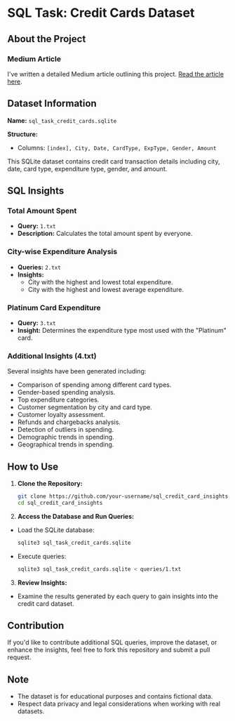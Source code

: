 # SQL Task: Credit Cards Dataset

## About the Project

### Medium Article
I've written a detailed Medium article outlining this project. [Read the article here](https://medium.com/@sai2804aniruth/analysing-credit-card-transactions-with-sql-unveiling-spending-patterns-8aa988b8dc38).

## Dataset Information

**Name:** `sql_task_credit_cards.sqlite`

**Structure:** 
- Columns: `[index], City, Date, CardType, ExpType, Gender, Amount`

This SQLite dataset contains credit card transaction details including city, date, card type, expenditure type, gender, and amount.

## SQL Insights

### Total Amount Spent
- **Query:** `1.txt`
- **Description:** Calculates the total amount spent by everyone.

### City-wise Expenditure Analysis
- **Queries:** `2.txt`
- **Insights:**
  - City with the highest and lowest total expenditure.
  - City with the highest and lowest average expenditure.

### Platinum Card Expenditure
- **Query:** `3.txt`
- **Insight:** Determines the expenditure type most used with the "Platinum" card.

### Additional Insights (4.txt)
Several insights have been generated including:
- Comparison of spending among different card types.
- Gender-based spending analysis.
- Top expenditure categories.
- Customer segmentation by city and card type.
- Customer loyalty assessment.
- Refunds and chargebacks analysis.
- Detection of outliers in spending.
- Demographic trends in spending.
- Geographical trends in spending.

## How to Use

1. **Clone the Repository:**
   ```bash
   git clone https://github.com/your-username/sql_credit_card_insights.git
   cd sql_credit_card_insights
2. **Access the Database and Run Queries:**
 - Load the SQLite database:
   ```bash
   sqlite3 sql_task_credit_cards.sqlite
 - Execute queries:
   ```bash
   sqlite3 sql_task_credit_cards.sqlite < queries/1.txt
3. **Review Insights:**
 - Examine the results generated by each query to gain insights into the credit card dataset.

## Contribution

If you'd like to contribute additional SQL queries, improve the dataset, or enhance the insights, feel free to fork this repository and submit a pull request.

## Note

 - The dataset is for educational purposes and contains fictional data.
 - Respect data privacy and legal considerations when working with real datasets.
